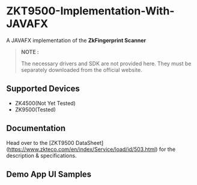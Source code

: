 # ZKT9500-Implementation-With-JAVAFX
A JAVAFX implementation of the **ZkFingerprint Scanner**


> **NOTE :** 
>
> The necessary drivers and SDK are not provided here. 
> They must be separately downloaded from the official website.



## Supported Devices

- ZK4500(Not Yet Tested)
- ZK9500(Tested)


## Documentation

Head over to the [ZKT9500 DataSheet] (https://www.zkteco.com/en/index/Service/load/id/503.html) for the description & specifications.


## Demo App UI Samples
